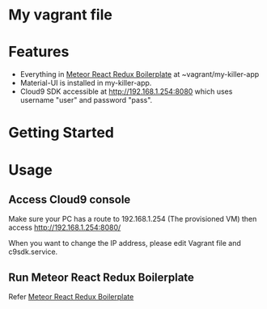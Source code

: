 # My vagrant file

# Features

* Everything in [Meteor React Redux Boilerplate](https://github.com/okmttdhr/meteor-react-redux-boilerplate) at ~vagrant/my-killer-app
* Material-UI is installed in my-killer-app.
* Cloud9 SDK accessible at http://192.168.1.254:8080 which uses username "user" and password "pass".

# Getting Started

# Usage

## Access Cloud9 console

Make sure your PC has a route to 192.168.1.254 (The provisioned VM) then access http://192.168.1.254:8080/

When you want to change the IP address, please edit Vagrant file and c9sdk.service.

## Run Meteor React Redux Boilerplate

Refer [Meteor React Redux Boilerplate](https://github.com/okmttdhr/meteor-react-redux-boilerplate)
